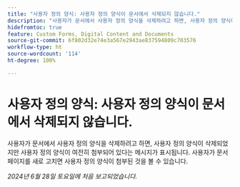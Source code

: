 ```yaml
---
title: "사용자 정의 양식: 사용자 정의 양식이 문서에서 삭제되지 않습니다."
description: "사용자가 문서에서 사용자 정의 양식을 삭제하려고 하면, 사용자 정의 양식이 삭제되었지만 사용자 정의 양식이 여전히 첨부되어 있다는 메시지가 표시됩니다.  사용자가 문서 페이지를 새로 고치면 사용자 정의 양식이 첨부된 것을 볼 수 있습니다."
hidefromtoc: true
feature: Custom Forms, Digital Content and Documents
source-git-commit: 6f802d32e74e3a567e2943ae837594809c703576
workflow-type: ht
source-wordcount: '114'
ht-degree: 100%

---
```



# 사용자 정의 양식: 사용자 정의 양식이 문서에서 삭제되지 않습니다.

사용자가 문서에서 사용자 정의 양식을 삭제하려고 하면, 사용자 정의 양식이 삭제되었지만 사용자 정의 양식이 여전히 첨부되어 있다는 메시지가 표시됩니다.  사용자가 문서 페이지를 새로 고치면 사용자 정의 양식이 첨부된 것을 볼 수 있습니다.

_2024년 6월 28일 토요일에 처음 보고되었습니다._
